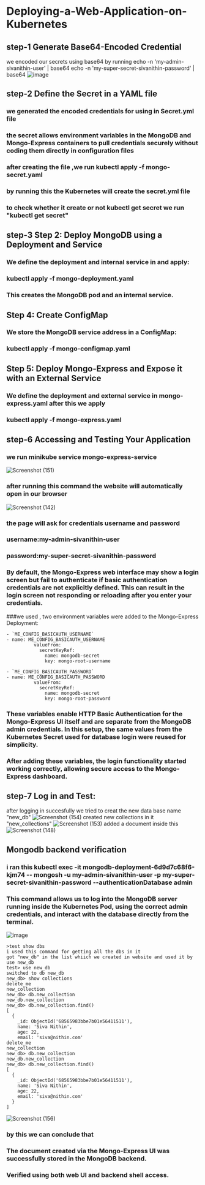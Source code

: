 # Deploying-a-Web-Application-on-Kubernetes
## step-1 Generate Base64-Encoded Credential
we encoded our secrets using base64 by running 
echo -n 'my-admin-sivanithin-user' | base64
echo -n 'my-super-secret-sivanithin-password' | base64
![image](https://github.com/user-attachments/assets/f502dc68-fdc4-45af-bea0-6ee94d823c87)

## step-2 Define the Secret in a YAML file
### we generated the encoded credentials for using in Secret.yml file
### the secret allows environment variables in the MongoDB and Mongo-Express containers to pull credentials securely without coding them directly in configuration files
### after creating the file ,we run kubectl apply -f mongo-secret.yaml
### by running this the   Kubernetes will create the secret.yml file
### to check whether it create or not kubectl get secret we run "kubectl get secret"

## step-3 Step 2: Deploy MongoDB using a Deployment and Service
### We define the deployment and internal service in and apply:
### kubectl apply -f mongo-deployment.yaml
### This creates the MongoDB pod and an internal service.
##  Step 4: Create ConfigMap
### We store the MongoDB service address in a ConfigMap:
### kubectl apply -f mongo-configmap.yaml
##  Step 5: Deploy Mongo-Express and Expose it with an External Service
### We define the deployment and external service in mongo-express.yaml after this we apply 
### kubectl apply -f mongo-express.yaml
## step-6 Accessing and Testing Your Application
### we run minikube service mongo-express-service
![Screenshot (151)](https://github.com/user-attachments/assets/cc8e3d97-2d20-4b1c-bf79-e1b40c98db1d)
### after running this command the website will automatically open  in our browser
![Screenshot (142)](https://github.com/user-attachments/assets/b13c0fe4-fdb6-4993-bafb-6e533fda5eb7)

### the page will ask for credentials username and password 
### username:my-admin-sivanithin-user
### password:my-super-secret-sivanithin-password

### By default, the Mongo-Express web interface may show a login screen but fail to authenticate if basic authentication credentials are not explicitly defined. This can result in the login screen not responding or reloading after you enter your credentials.
###we used , two environment variables were added to the Mongo-Express Deployment:
```
- `ME_CONFIG_BASICAUTH_USERNAME`  
- name: ME_CONFIG_BASICAUTH_USERNAME
          valueFrom:
            secretKeyRef:
              name: mongodb-secret
              key: mongo-root-username             
        
- `ME_CONFIG_BASICAUTH_PASSWORD`
- name: ME_CONFIG_BASICAUTH_PASSWORD
          valueFrom:
            secretKeyRef:
              name: mongodb-secret
              key: mongo-root-password
```
### These variables enable HTTP Basic Authentication for the Mongo-Express UI itself and are separate from the MongoDB admin credentials. In this setup, the same values from the Kubernetes Secret used for database login were reused for simplicity.

### After adding these variables, the login functionality started working correctly, allowing secure access to the Mongo-Express dashboard.

## step-7 Log in and Test:
after logging in succesfully we tried to creat the new data base name "new_db"
![Screenshot (154)](https://github.com/user-attachments/assets/f440b126-a46d-4ccb-9d99-375570ddc87c)
created new collections in it "new_collections"
![Screenshot (153)](https://github.com/user-attachments/assets/8e522c75-79bd-4311-815b-2d9ff907bf04)
added a document inside this
![Screenshot (148)](https://github.com/user-attachments/assets/44e3c3f0-7c7e-42f5-b7da-60df6fe8a4ad)

##  Mongodb backend verification
### i ran this kubectl exec -it mongodb-deployment-6d9d7c68f6-kjm74 -- mongosh -u my-admin-sivanithin-user -p my-super-secret-sivanithin-password --authenticationDatabase admin
### This command allows us to log into the MongoDB server running inside the Kubernetes Pod, using the correct admin credentials, and interact with the database directly from the terminal.
![image](https://github.com/user-attachments/assets/40b6eb01-1a4d-4e15-9dbb-56e2d1fc1c47)
```
>test show dbs 
i used this command for getting all the dbs in it 
got "new_db" in the list whiich we created in website and used it by use new_db
test> use new_db
switched to db new_db
new_db> show collections
delete_me
new_collection
new_db> db.new_collection
new_db.new_collection
new_db> db.new_collection.find()
[
  {
    _id: ObjectId('68565983bbe7b01e56411511'),
    name: 'Siva Nithin',
    age: 22,
    email: 'siva@nithin.com'
delete_me
new_collection
new_db> db.new_collection
new_db.new_collection
new_db> db.new_collection.find()
[
  {
    _id: ObjectId('68565983bbe7b01e56411511'),
    name: 'Siva Nithin',
    age: 22,
    email: 'siva@nithin.com'
  }
]
```
![Screenshot (156)](https://github.com/user-attachments/assets/41a1f843-db23-428a-816c-6740df4b218a)
### by this we can conclude that 
### The document created via the Mongo-Express UI was successfully stored in the MongoDB backend.
### Verified using both web UI and backend shell access.
